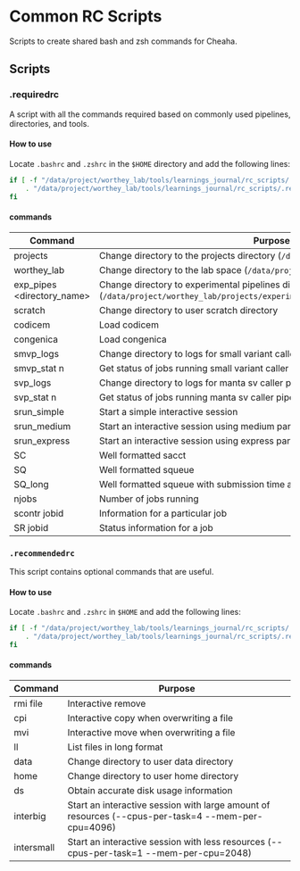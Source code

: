 # Common RC Scripts
Scripts to create shared bash and zsh commands for Cheaha.

## Scripts
### .requiredrc
A script with all the commands required based on commonly used pipelines, directories, and tools. 
#### **How to use**
Locate `.bashrc` and `.zshrc` in the `$HOME` directory and add the following lines:
```bash
if [ -f "/data/project/worthey_lab/tools/learnings_journal/rc_scripts/.requiredrc"]; then
    . "/data/project/worthey_lab/tools/learnings_journal/rc_scripts/.requiredrc"
fi
```
#### **commands**
| Command                                | Purpose                                                                                                                             |
|----------------------------------------|-------------------------------------------------------------------------------------------------------------------------------------|
| projects                               | Change directory to the projects directory (`/data/project/worthey_lab/projects`)                                                   |
| worthey_lab                            | Change directory to the lab space (`/data/project/worthey_lab`)                                                                     |
| exp_pipes <directory_name> | Change directory to experimental pipelines directory (`/data/project/worthey_lab/projects/experimental_pipelines/<directory_name>`) |
| scratch                                | Change directory to user scratch directory                                                                                          |
| codicem                                | Load codicem                                                                                                                        |
| congenica                              | Load congenica                                                                                                                      |
| smvp_logs                              | Change directory to logs for small variant caller pipeline                                                                          |
| smvp_stat n                            | Get status of jobs running small variant caller pipeline                                                                            |
| svp_logs                               | Change directory to logs for manta sv caller pipeline                                                                               |
| svp_stat n                             | Get status of jobs running manta sv caller pipeline                                                                                 |
| srun_simple                            | Start a simple interactive session                                                                                                  |
| srun_medium                            | Start an interactive session using medium partition                                                                                 |
| srun_express                           | Start an interactive session using express partition                                                                                |
| SC                                     | Well formatted sacct                                                                                                                |
| SQ                                     | Well formatted squeue                                                                                                               |
| SQ_long                                | Well formatted squeue with submission time and command ran info                                                                     |
| njobs                                  | Number of jobs running                                                                                                              |
| scontr jobid                           | Information for a particular job                                                                                                    |
| SR jobid                               | Status information for a job                                                                                                        |


### `.recommendedrc`
This script contains optional commands that are useful.
#### **How to use**
Locate `.bashrc` and `.zshrc` in `$HOME` and add the following lines:
```bash
if [ -f "/data/project/worthey_lab/tools/learnings_journal/rc_scripts/.recommendedrc"]; then
    . "/data/project/worthey_lab/tools/learnings_journal/rc_scripts/.recommendedrc"
fi
``` 
#### **commands**
| Command               | Purpose                                                                                            |
|-----------------------|----------------------------------------------------------------------------------------------------|
| rmi file              | Interactive remove                                                                                 |
| cpi                   | Interactive copy when overwriting a file                                                           |
| mvi <source> <target> | Interactive move when overwriting a file                                                           |
| ll                    | List files in long format                                                                          |
| data                  | Change directory to user data directory                                                            |
| home                  | Change directory to user home directory                                                            |
| ds                    | Obtain accurate disk usage information                                                             |
| interbig              | Start an interactive session with large amount of resources (--cpus-per-task=4 --mem-per-cpu=4096) |
| intersmall            | Start an interactive session with less resources (--cpus-per-task=1 --mem-per-cpu=2048)            |
